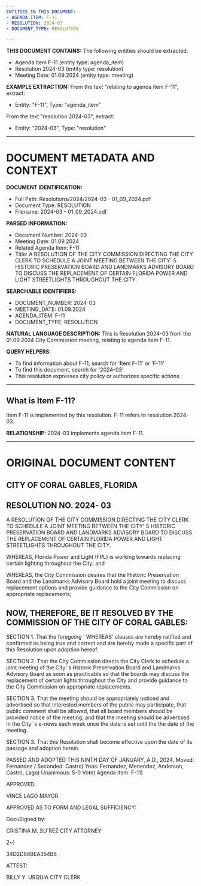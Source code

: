 ```yaml
---
ENTITIES IN THIS DOCUMENT:
- AGENDA_ITEM: F-11
- RESOLUTION: 2024-03
- DOCUMENT_TYPE: RESOLUTION

---
```


**THIS DOCUMENT CONTAINS:**
The following entities should be extracted:
- Agenda Item F-11 (entity type: agenda_item)
- Resolution 2024-03 (entity type: resolution)
- Meeting Date: 01.09.2024 (entity type: meeting)

**EXAMPLE EXTRACTION:**
From the text "relating to agenda item F-11", extract:
- Entity: "F-11", Type: "agenda_item"

From the text "resolution 2024-03", extract:
- Entity: "2024-03", Type: "resolution"

---


DOCUMENT METADATA AND CONTEXT
=============================

**DOCUMENT IDENTIFICATION:**
- Full Path: Resolutions/2024/2024-03 - 01_09_2024.pdf
- Document Type: RESOLUTION
- Filename: 2024-03 - 01_09_2024.pdf

**PARSED INFORMATION:**
- Document Number: 2024-03
- Meeting Date: 01.09.2024
- Related Agenda Item: F-11
- Title: A RESOLUTION OF THE CITY COMMISSION DIRECTING THE CITY CLERK TO SCHEDULE A JOINT MEETING BETWEEN THE CITY' S HISTORIC PRESERVATION BOARD AND LANDMARKS ADVISORY BOARD TO DISCUSS THE REPLACEMENT OF CERTAIN FLORIDA POWER AND LIGHT STREETLIGHTS THROUGHOUT THE CITY.

**SEARCHABLE IDENTIFIERS:**
- DOCUMENT_NUMBER: 2024-03
- MEETING_DATE: 01.09.2024
- AGENDA_ITEM: F-11
- DOCUMENT_TYPE: RESOLUTION

**NATURAL LANGUAGE DESCRIPTION:**
This is Resolution 2024-03 from the 01.09.2024 City Commission meeting, relating to agenda item F-11.

**QUERY HELPERS:**
- To find information about F-11, search for 'Item F-11' or 'F-11'
- To find this document, search for '2024-03'
- This resolution expresses city policy or authorizes specific actions

---

## What is Item F-11?
Item F-11 is implemented by this resolution.
F-11 refers to resolution 2024-03.

**RELATIONSHIP**: 2024-03 implements agenda item F-11.

---

# ORIGINAL DOCUMENT CONTENT



## CITY OF CORAL GABLES, FLORIDA

## RESOLUTION NO. 2024- 03

A RESOLUTION OF THE CITY COMMISSION DIRECTING THE CITY CLERK TO SCHEDULE A JOINT MEETING BETWEEN THE CITY' S HISTORIC PRESERVATION BOARD AND LANDMARKS ADVISORY BOARD TO DISCUSS THE REPLACEMENT OF CERTAIN FLORIDA POWER AND LIGHT STREETLIGHTS THROUGHOUT THE CITY.

WHEREAS, Florida Power and Light (FPL) is working towards replacing certain lighting throughout the City; and

WHEREAS,  the City Commission desires that the Historic Preservation Board and the Landmarks Advisory Board hold a joint meeting to discuss replacement options and provide guidance to the City Commission on appropriate replacements;

## NOW,  THEREFORE, BE IT RESOLVED BY THE COMMISSION OF THE CITY OF CORAL GABLES:

SECTION 1. That the foregoing ' WHEREAS'  clauses are hereby ratified and confirmed as being true and correct and are hereby made a specific part of this Resolution upon adoption hereof.

SECTION 2. That the City Commission directs the City Clerk to schedule a joint meeting of the City' s Historic Preservation Board and Landmarks Advisory Board as soon as practicable so that the boards may discuss the replacement of certain lights throughout the City and provide guidance to the City Commission on appropriate replacements.

SECTION 3. That the meeting should be appropriately noticed and advertised so that interested members of the public may participate, that public comment shall be allowed, that all board members should be provided notice of the meeting, and that the meeting should be advertised in the City' s e-news each week once the date is set until the the date of the meeting.

SECTION 3. That this Resolution shall become effective upon the date of its passage and adoption herein.

PASSED AND ADOPTED THIS NINTH DAY OF JANUARY, A.D., 2024. Moved:  Fernandez / Seconded:  Castro) Yeas: Fernandez, Menendez, Anderson, Castro, Lago) Unanimous:  5-0 Vote) Agenda Item: F-11)

APPROVED:

<!-- image -->

VINCE LAGO MAYOR

APPROVED AS TO FORM AND LEGAL SUFFICIENCY:

DocuSigned by:

<!-- image -->

CRISTINA M. SU`REZ CITY ATTORNEY

2~)

34D2D88BEA354B6 .

ATTEST:

<!-- image -->

BILLY Y. URQUIA CITY CLERK